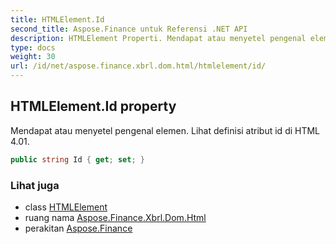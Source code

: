 ```yaml
---
title: HTMLElement.Id
second_title: Aspose.Finance untuk Referensi .NET API
description: HTMLElement Properti. Mendapat atau menyetel pengenal elemen. Lihat definisi atribut id di HTML 4.01.
type: docs
weight: 30
url: /id/net/aspose.finance.xbrl.dom.html/htmlelement/id/
---
```

## HTMLElement.Id property

Mendapat atau menyetel pengenal elemen. Lihat definisi atribut id di HTML 4.01.

```csharp
public string Id { get; set; }
```

### Lihat juga

* class [HTMLElement](../)
* ruang nama [Aspose.Finance.Xbrl.Dom.Html](../../htmlelement/)
* perakitan [Aspose.Finance](../../../)



